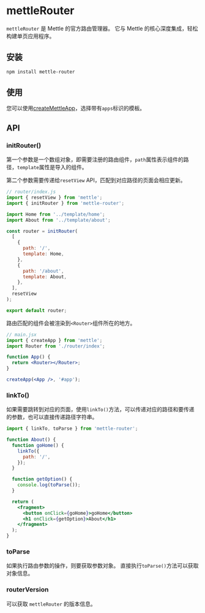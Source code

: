 # mettleRouter

`mettleRouter` 是 Mettle 的官方路由管理器。 它与 Mettle 的核心深度集成，轻松构建单页应用程序。

## 安装

```bash
npm install mettle-router
```

## 使用

您可以使用[createMettleApp](/zh/tool/createMettleApp/)，选择带有`apps`标识的模板。

## API

### initRouter()

第一个参数是一个数组对象，即需要注册的路由组件，`path`属性表示组件的路径，`template`属性是导入的组件。

第二个参数需要传递给`resetView` API，匹配到对应路径的页面会相应更新。

```js
// router/index.js
import { resetView } from 'mettle';
import { initRouter } from 'mettle-router';

import Home from '../template/home';
import About from '../template/about';

const router = initRouter(
  [
    {
      path: '/',
      template: Home,
    },
    {
      path: '/about',
      template: About,
    },
  ],
  resetView
);

export default router;
```

路由匹配的组件会被渲染到`<Router>`组件所在的地方。

```jsx
// main.jsx
import { createApp } from 'mettle';
import Router from './router/index';

function App() {
  return <Router></Router>;
}

createApp(<App />, '#app');
```

### linkTo()

如果需要跳转到对应的页面，使用`linkTo()`方法，可以传递对应的路径和要传递的参数，也可以直接传递路径字符串。

```jsx
import { linkTo, toParse } from 'mettle-router';

function About() {
  function goHome() {
    linkTo({
      path: '/',
    });
  }

  function getOption() {
    console.log(toParse());
  }

  return (
    <fragment>
      <button onClick={goHome}>goHome</button>
      <h1 onClick={getOption}>About</h1>
    </fragment>
  );
}
```

### toParse

如果执行路由参数的操作，则要获取参数对象。 直接执行`toParse()`方法可以获取对象信息。

### routerVersion

可以获取 `mettleRouter` 的版本信息。
